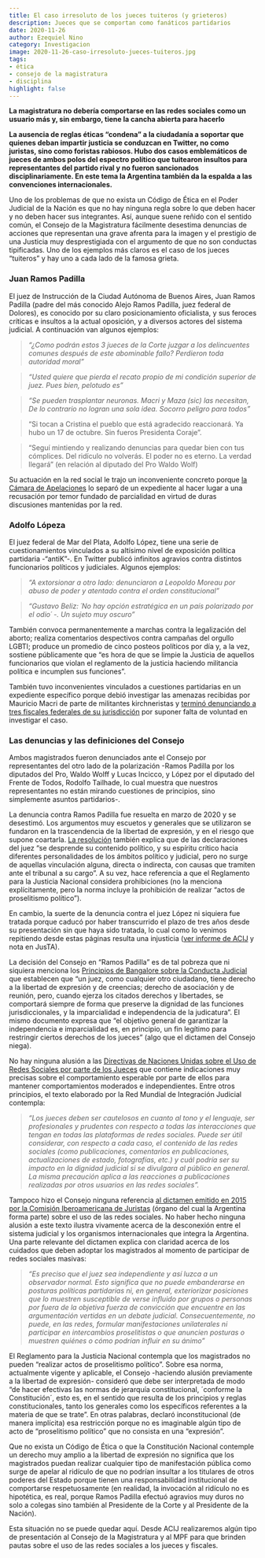 ```yaml
---
title: El caso irresoluto de los jueces tuiteros (y grieteros)
description: Jueces que se comportan como fanáticos partidarios
date: 2020-11-26
author: Ezequiel Nino
category: Investigacion
image: 2020-11-26-caso-irresoluto-jueces-tuiteros.jpg
tags: 
- ética
- consejo de la magistratura
- disciplina
highlight: false
---
```


**La magistratura no debería comportarse en las redes sociales como un usuario más y, sin embargo, tiene la cancha abierta para hacerlo**

**La ausencia de reglas éticas “condena” a la ciudadanía a soportar que quienes deban
impartir justicia se conduzcan en Twitter, no como juristas, sino como foristas rabiosos. Hubo dos casos emblemáticos de jueces de ambos polos del espectro político que tuitearon insultos para representantes del partido rival y no fueron sancionados disciplinariamente. En este tema la Argentina también da la espalda a las convenciones internacionales.**

Uno de los problemas de que no exista un Código de Ética en el Poder Judicial de la Nación es que no hay ninguna regla sobre lo que deben hacer y no deben hacer sus integrantes. Así, aunque suene reñido con el sentido común, el Consejo de la Magistratura fácilmente desestima denuncias de acciones que representan una grave afrenta para la imagen y el prestigio de una Justicia muy desprestigiada con el argumento de que no son conductas tipificadas. Uno de los ejemplos más claros es el caso de los jueces “tuiteros” y hay uno a cada lado de la famosa grieta.

### Juan Ramos Padilla

El juez de Instrucción de la Ciudad Autónoma de Buenos Aires, Juan Ramos Padilla (padre del más conocido Alejo Ramos Padilla, juez federal de Dolores), es conocido por su claro posicionamiento oficialista, y sus feroces críticas e insultos a la actual oposición, y a diversos actores del sistema judicial. A continuación van algunos ejemplos: 
> *“¿Como podrán estos 3 jueces de la Corte juzgar a los delincuentes comunes después de este abominable fallo? Perdieron toda autoridad moral”*

>*“Usted quiere que pierda el recato propio de mi condición superior de juez. Pues bien, pelotudo es”*

> *“Se pueden trasplantar neuronas. Macri y Maza (sic) las necesitan, De lo contrario no logran una sola idea. Socorro peligro para todos”*

> “Si tocan a Cristina el pueblo que está agradecido reaccionará. Ya hubo un 17 de octubre. Sin fueros Presidenta Coraje”.

> “Seguí mintiendo y realizando denuncias para quedar bien con tus cómplices. Del ridículo no volverás. El poder no es eterno. La verdad llegará” (en relación al diputado del Pro Waldo Wolf)

Su actuación en la red social le trajo un inconveniente concreto porque [la Cámara de Apelaciones](https://www.pensamientopenal.org/es-juez-discutio-con-un-fiscal-en-twitter-y-lo-separaron-de-una-pesquisa/) lo separó de un expediente al hacer lugar a una recusación por temor fundado de parcialidad en virtud de duras discusiones mantenidas por la red.

### Adolfo Lópeza

El juez federal de Mar del Plata, Adolfo López, tiene una serie de cuestionamientos vinculados a su altísimo nivel de exposición política partidaria -“antiK”-. En Twitter publicó infinitos agravios contra distintos funcionarios políticos y judiciales. Algunos ejemplos: 

> *“A extorsionar a otro lado: denunciaron a Leopoldo Moreau por abuso de poder y atentado contra el orden constitucional”*

> *“Gustavo Beliz: ´No hay opción estratégica en un país polarizado por el odio´ -. Un sujeto muy oscuro”*

También convoca permanentemente a marchas contra la legalización del aborto; realiza comentarios despectivos contra campañas del orgullo LGBTI; produce un promedio de cinco posteos políticos por día y, a la vez, sostiene públicamente que “es hora de que se limpie la Justicia de aquellos funcionarios que violan el reglamento de la justicia haciendo militancia política e incumplen sus funciones”.

También tuvo inconvenientes vinculados a cuestiones partidarias en un expediente específico porque debió investigar las amenazas recibidas por Mauricio Macri de parte de militantes kirchneristas y [terminó denunciando a tres fiscales federales de su jurisdicción](https://www.telam.com.ar/notas/201608/160042-macri-agresiones-juez-denuncia-fiscales.html) por suponer falta de voluntad en investigar el caso.

### Las denuncias y las definiciones del Consejo

Ambos magistrados fueron denunciados ante el Consejo por representantes del otro lado de la polarización -Ramos Padilla por los diputados del Pro, Waldo Wolff y Lucas Incicco, y López por el diputado del Frente de Todos, Rodolfo Tailhade, lo cual muestra que nuestros representantes no están mirando cuestiones de principios, sino simplemente asuntos partidarios-.

La denuncia contra Ramos Padilla fue resuelta en marzo de 2020 y se desestimó. Los argumentos muy escuetos y generales que se utilizaron se fundaron en la trascendencia de la libertad de expresión, y en el riesgo que supone coartarla. [La resolución](https://docs.google.com/file/d/1KX2fPpeV6Iw1Nr57cl8gnMkX6G68iI89/edit?usp=docslist_api&amp;filetype=msword) también explica que de las declaraciones del juez “se desprende su contenido político, y su espíritu crítico hacia diferentes personalidades de los ámbitos político y judicial, pero no surge de aquellas vinculación alguna, directa o indirecta, con causas que tramiten ante el tribunal a su cargo”. A su vez, hace referencia a que el Reglamento para la Justicia Nacional considera prohibiciones (no la menciona explícitamente, pero la norma incluye la prohibición de realizar “actos de proselitismo político”). 

En cambio, la suerte de la denuncia contra el juez López ni siquiera fue tratada porque caducó por haber transcurrido el plazo de tres años desde su presentación sin que haya sido tratada, lo cual como lo venimos repitiendo desde estas páginas resulta una injusticia ([ver informe de ACIJ](https://acij.org.ar/informe-analisis-de-los-procesos-disciplinarios-en-el-ambito-del-consejo-de-la-magistratura-de-la-nacion/) y nota en JusTA).

La decisión del Consejo en “Ramos Padilla” es de tal pobreza que ni siquiera menciona los [Principios de Bangalore sobre la Conducta Judicial](https://www.unodc.org/documents/ji/training/19-03891_S_ebook.pdf) que establecen que “un juez, como cualquier otro ciudadano, tiene derecho a la libertad de expresión y de creencias; derecho de asociación y de reunión, pero, cuando ejerza los citados derechos y libertades, se comportará siempre de forma que preserve la dignidad de las funciones jurisdiccionales, y la imparcialidad e independencia de la judicatura”. El mismo documento expresa que “el objetivo general de garantizar la independencia e imparcialidad es, en principio, un fin legítimo para restringir ciertos derechos de los jueces” (algo que el dictamen del Consejo niega).

No hay ninguna alusión a las [Directivas de Naciones Unidas sobre el Uso de Redes Sociales por parte de los Jueces](https://www.unodc.org/res/ji/import/international_standards/social_media_guidelines/redes_sociales.pdf) que contiene indicaciones muy precisas sobre el comportamiento esperable por parte de ellos para mantener comportamientos moderados e independientes. Entre otros principios, el texto elaborado por la Red Mundial de Integración Judicial contempla: 

> *“Los jueces deben ser cautelosos en cuanto al tono y el lenguaje, ser profesionales y prudentes con respecto a todas las interacciones que tengan en todas las plataformas de redes sociales. Puede ser útil considerar, con respecto a cada caso, el contenido de las redes sociales (como publicaciones, comentarios en publicaciones, actualizaciones de estado, fotografías, etc.) y cuál podría ser su impacto en la dignidad judicial si se divulgara al público en general. La misma precaución aplica a las reacciones a publicaciones realizadas por otros usuarios en las redes sociales”.*

Tampoco hizo el Consejo ninguna referencia [al dictamen emitido en 2015 por la Comisión Iberoamericana de Juristas](https://www.poderjudicial.es/cgpj/es/CIEJ/Dictamenes/) (órgano del cual la Argentina forma parte) sobre el uso de las redes sociales. No haber hecho ninguna alusión a este texto ilustra vivamente acerca de la desconexión entre el sistema judicial y los organismos internacionales que integra la Argentina. Una parte relevante del dictamen explica con claridad acerca de los cuidados que deben adoptar los magistrados al momento de participar de redes sociales masivas: 

> *“Es preciso que el juez sea independiente y así luzca a un observador normal. Esto significa que no puede embanderarse en posturas políticas partidarias ni, en general, exteriorizar posiciones que lo muestren susceptible de verse influido por grupos o personas por fuera de la objetiva fuerza de convicción que encuentre en las argumentación vertidas en un debate judicial. Consecuentemente, no puede, en las redes, formular manifestaciones unilaterales ni participar en intercambios proselitistas o que anuncien posturas o muestren quiénes o cómo podrían influir en su ánimo”*

El Reglamento para la Justicia Nacional contempla que los magistrados no pueden “realizar actos de proselitismo político”. Sobre esa norma, actualmente vigente y aplicable, el Consejo -haciendo alusión previamente a la libertad de expresión- consideró que debe ser interpretada de modo “de hacer efectivas las normas de jerarquía constitucional, ´conforme la Constitución´, esto es, en el sentido que resulta de los principios y reglas constitucionales, tanto los generales como los específicos referentes a la materia de que se trate”. En otras palabras, declaró inconstitucional (de manera implícita) esa restricción porque no es imaginable algún tipo de acto de “proselitismo político” que no consista en una “expresión”.

Que no exista un Código de Ética o que la Constitución Nacional contemple un derecho muy amplio a la libertad de expresión no significa que los magistrados puedan realizar cualquier tipo de manifestación pública como surge de apelar al ridículo de que no podrían insultar a los titulares de otros poderes del Estado porque tienen una responsabilidad institucional de comportarse respetuosamente (en realidad, la invocación al ridículo no es hipotética, es real, porque Ramos Padilla efectuó agravios muy duros no solo a colegas sino también al Presidente de la Corte y al Presidente de la Nación).

Esta situación no se puede quedar aquí. Desde ACIJ realizaremos algún tipo de presentación al Consejo de la Magistratura y al MPF para que brinden pautas sobre el uso de las redes sociales a los jueces y fiscales.